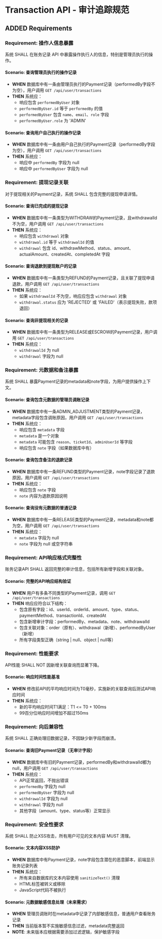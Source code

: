 # Transaction API - 审计追踪规范

## ADDED Requirements

### Requirement: 操作人信息暴露

系统 SHALL 在账务记录 API 中暴露操作执行人的信息，特别是管理员执行的操作。

#### Scenario: 查询管理员执行的操作记录
- **WHEN** 数据库中有一条由管理员执行的Payment记录（performedBy字段不为空），用户调用 `GET /api/user/transactions`
- **THEN** 系统应：
  - 响应包含 `performedByUser` 对象
  - `performedByUser.id` 等于 `performedBy` 的值
  - `performedByUser` 包含 `name`、`email`、`role` 字段
  - `performedByUser.role` 为 'ADMIN'

#### Scenario: 查询用户自己执行的操作记录
- **WHEN** 数据库中有一条由用户自己执行的Payment记录（performedBy字段为空），用户调用 `GET /api/user/transactions`
- **THEN** 系统应：
  - 响应中 `performedBy` 字段为 null
  - 响应中 `performedByUser` 字段为 null

### Requirement: 提现记录关联

对于提现相关的Payment记录，系统 SHALL 包含完整的提现申请详情。

#### Scenario: 查询已完成的提现记录
- **WHEN** 数据库中有一条类型为WITHDRAW的Payment记录，且withdrawalId不为空，用户调用 `GET /api/user/transactions`
- **THEN** 系统应：
  - 响应包含 `withdrawal` 对象
  - `withdrawal.id` 等于 `withdrawalId` 的值
  - `withdrawal` 包含 id、withdrawMethod、status、amount、actualAmount、createdAt、completedAt 字段

#### Scenario: 查询退款到提现账户的记录
- **WHEN** 数据库中有一条类型为REFUND的Payment记录，且关联了提现申请退款，用户调用 `GET /api/user/transactions`
- **THEN** 系统应：
  - 如果 `withdrawalId` 不为空，响应应包含 `withdrawal` 对象
  - `withdrawal.status` 应为 'REJECTED' 或 'FAILED'（表示提现失败，款项退回）

#### Scenario: 查询非提现相关的记录
- **WHEN** 数据库中有一条类型为RELEASE或ESCROW的Payment记录，用户调用 `GET /api/user/transactions`
- **THEN** 系统应：
  - `withdrawalId` 为 null
  - `withdrawal` 字段为 null

### Requirement: 元数据和备注暴露

系统 SHALL 暴露Payment记录的metadata和note字段，为用户提供操作上下文。

#### Scenario: 查询包含元数据的管理员调账记录
- **WHEN** 数据库中有一条ADMIN_ADJUSTMENT类型的Payment记录，metadata字段包含调账原因，用户调用 `GET /api/user/transactions`
- **THEN** 系统应：
  - 响应包含 `metadata` 字段
  - `metadata` 是一个对象
  - `metadata` 可能包含 `reason`、`ticketId`、`adminUserId` 等字段
  - 响应包含 `note` 字段（如果数据库中有）

#### Scenario: 查询包含备注的退款记录
- **WHEN** 数据库中有一条REFUND类型的Payment记录，note字段记录了退款原因，用户调用 `GET /api/user/transactions`
- **THEN** 系统应：
  - 响应包含 `note` 字段
  - `note` 内容为退款原因说明

#### Scenario: 查询没有元数据的普通记录
- **WHEN** 数据库中有一条RELEASE类型的Payment记录，metadata和note都为空，用户调用 `GET /api/user/transactions`
- **THEN** 系统应：
  - `metadata` 字段为 null
  - `note` 字段为 null 或空字符串

### Requirement: API响应格式完整性

账务记录API SHALL 返回完整的审计信息，包括所有新增字段和关联对象。

#### Scenario: 完整的API响应结构验证
- **WHEN** 用户有多条不同类型的Payment记录，调用 `GET /api/user/transactions`
- **THEN** 响应应符合以下结构：
  - 包含原有字段：id、userId、orderId、amount、type、status、paymentMethod、transactionId、createdAt
  - 包含新增审计字段：performedBy、metadata、note、withdrawalId
  - 包含关联对象：order（原有）、withdrawal（新增）、performedByUser（新增）
  - 所有字段类型正确（string | null、object | null等）

### Requirement: 性能要求

API性能 SHALL NOT 因新增关联查询而显著下降。

#### Scenario: 响应时间性能基准
- **WHEN** 修改前API的平均响应时间为T0毫秒，实施新的关联查询后测试API响应时间
- **THEN** 系统应：
  - 新的平均响应时间T1满足：T1 <= T0 + 100ms
  - 99百分位响应时间增加不超过150ms

### Requirement: 向后兼容性

系统 SHALL 正确处理旧数据记录，不因缺少新字段而崩溃。

#### Scenario: 查询旧Payment记录（无审计字段）
- **WHEN** 数据库中有旧的Payment记录，performedBy和withdrawalId都为null，用户调用 `GET /api/user/transactions`
- **THEN** 系统应：
  - API正常返回，不抛出错误
  - `performedBy` 字段为 null
  - `performedByUser` 字段为 null
  - `withdrawalId` 字段为 null
  - `withdrawal` 字段为 null
  - 其他字段（amount、type、status等）正常显示

### Requirement: 安全性要求

系统 SHALL 防止XSS攻击，所有用户可见的文本内容 MUST 清理。

#### Scenario: 文本内容XSS防护
- **WHEN** 数据库中有Payment记录，note字段包含潜在的恶意脚本，前端显示账务记录列表
- **THEN** 系统应：
  - 所有来自数据库的文本内容使用 `sanitizeText()` 清理
  - HTML标签被转义或移除
  - JavaScript代码不被执行

#### Scenario: 元数据敏感信息处理（未来需求）
- **WHEN** 管理员调账时在metadata中记录了内部敏感信息，普通用户查看账务记录
- **THEN** 当前版本暂不实施敏感信息过滤，metadata完整返回
- **NOTE**: 未来版本应根据需要添加过滤逻辑，保护敏感字段

